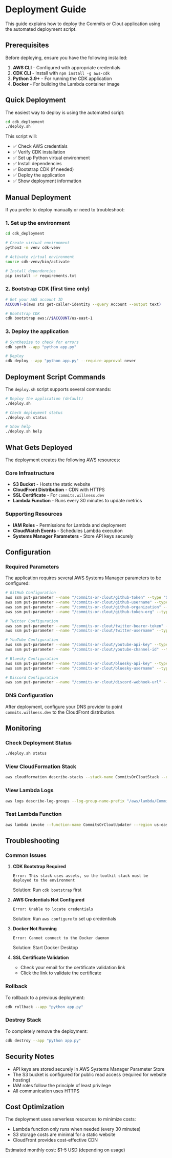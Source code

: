 # Deployment Guide

This guide explains how to deploy the Commits or Clout application using the automated deployment script.

## Prerequisites

Before deploying, ensure you have the following installed:

1. **AWS CLI** - Configured with appropriate credentials
2. **CDK CLI** - Install with `npm install -g aws-cdk`
3. **Python 3.9+** - For running the CDK application
4. **Docker** - For building the Lambda container image

## Quick Deployment

The easiest way to deploy is using the automated script:

```bash
cd cdk_deployment
./deploy.sh
```

This script will:
- ✅ Check AWS credentials
- ✅ Verify CDK installation
- ✅ Set up Python virtual environment
- ✅ Install dependencies
- ✅ Bootstrap CDK (if needed)
- ✅ Deploy the application
- ✅ Show deployment information

## Manual Deployment

If you prefer to deploy manually or need to troubleshoot:

### 1. Set up the environment

```bash
cd cdk_deployment

# Create virtual environment
python3 -m venv cdk-venv

# Activate virtual environment
source cdk-venv/bin/activate

# Install dependencies
pip install -r requirements.txt
```

### 2. Bootstrap CDK (first time only)

```bash
# Get your AWS account ID
ACCOUNT=$(aws sts get-caller-identity --query Account --output text)

# Bootstrap CDK
cdk bootstrap aws://$ACCOUNT/us-east-1
```

### 3. Deploy the application

```bash
# Synthesize to check for errors
cdk synth --app "python app.py"

# Deploy
cdk deploy --app "python app.py" --require-approval never
```

## Deployment Script Commands

The `deploy.sh` script supports several commands:

```bash
# Deploy the application (default)
./deploy.sh

# Check deployment status
./deploy.sh status

# Show help
./deploy.sh help
```

## What Gets Deployed

The deployment creates the following AWS resources:

### Core Infrastructure
- **S3 Bucket** - Hosts the static website
- **CloudFront Distribution** - CDN with HTTPS
- **SSL Certificate** - For `commits.willness.dev`
- **Lambda Function** - Runs every 30 minutes to update metrics

### Supporting Resources
- **IAM Roles** - Permissions for Lambda and deployment
- **CloudWatch Events** - Schedules Lambda execution
- **Systems Manager Parameters** - Store API keys securely

## Configuration

### Required Parameters

The application requires several AWS Systems Manager parameters to be configured:

```bash
# GitHub Configuration
aws ssm put-parameter --name "/commits-or-clout/github-token" --type "SecureString" --value "your-github-token"
aws ssm put-parameter --name "/commits-or-clout/github-username" --type "String" --value "your-github-username"
aws ssm put-parameter --name "/commits-or-clout/github-organization" --type "String" --value "your-org-name"
aws ssm put-parameter --name "/commits-or-clout/github-token-org" --type "SecureString" --value "your-org-token"

# Twitter Configuration
aws ssm put-parameter --name "/commits-or-clout/twitter-bearer-token" --type "SecureString" --value "your-twitter-token"
aws ssm put-parameter --name "/commits-or-clout/twitter-username" --type "String" --value "your-twitter-username"

# YouTube Configuration
aws ssm put-parameter --name "/commits-or-clout/youtube-api-key" --type "SecureString" --value "your-youtube-api-key"
aws ssm put-parameter --name "/commits-or-clout/youtube-channel-id" --type "String" --value "your-channel-id"

# Bluesky Configuration
aws ssm put-parameter --name "/commits-or-clout/bluesky-api-key" --type "SecureString" --value "your-bluesky-token"
aws ssm put-parameter --name "/commits-or-clout/bluesky-username" --type "String" --value "your-bluesky-username"

# Discord Configuration
aws ssm put-parameter --name "/commits-or-clout/discord-webhook-url" --type "SecureString" --value "your-discord-webhook"
```

### DNS Configuration

After deployment, configure your DNS provider to point `commits.willness.dev` to the CloudFront distribution.

## Monitoring

### Check Deployment Status

```bash
./deploy.sh status
```

### View CloudFormation Stack

```bash
aws cloudformation describe-stacks --stack-name CommitsOrCloutStack --region us-east-1
```

### View Lambda Logs

```bash
aws logs describe-log-groups --log-group-name-prefix "/aws/lambda/CommitsOrCloutUpdater" --region us-east-1
```

### Test Lambda Function

```bash
aws lambda invoke --function-name CommitsOrCloutUpdater --region us-east-1 response.json
```

## Troubleshooting

### Common Issues

1. **CDK Bootstrap Required**
   ```
   Error: This stack uses assets, so the toolkit stack must be deployed to the environment
   ```
   Solution: Run `cdk bootstrap` first

2. **AWS Credentials Not Configured**
   ```
   Error: Unable to locate credentials
   ```
   Solution: Run `aws configure` to set up credentials

3. **Docker Not Running**
   ```
   Error: Cannot connect to the Docker daemon
   ```
   Solution: Start Docker Desktop

4. **SSL Certificate Validation**
   - Check your email for the certificate validation link
   - Click the link to validate the certificate

### Rollback

To rollback to a previous deployment:

```bash
cdk rollback --app "python app.py"
```

### Destroy Stack

To completely remove the deployment:

```bash
cdk destroy --app "python app.py"
```

## Security Notes

- API keys are stored securely in AWS Systems Manager Parameter Store
- The S3 bucket is configured for public read access (required for website hosting)
- IAM roles follow the principle of least privilege
- All communication uses HTTPS

## Cost Optimization

The deployment uses serverless resources to minimize costs:
- Lambda function only runs when needed (every 30 minutes)
- S3 storage costs are minimal for a static website
- CloudFront provides cost-effective CDN

Estimated monthly cost: $1-5 USD (depending on usage) 